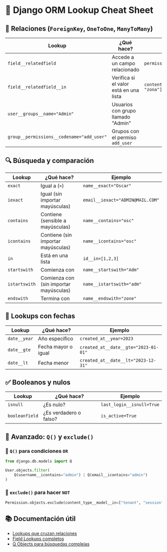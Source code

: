 
# 🧠 Django ORM Lookup Cheat Sheet

## 🔗 Relaciones (`ForeignKey`, `OneToOne`, `ManyToMany`)

| **Lookup**                              | **¿Qué hace?**                                      | **Ejemplo**                                       |
|-----------------------------------------|-----------------------------------------------------|---------------------------------------------------|
| `field__relatedfield`                   | Accede a un campo relacionado                       | `permission__content_type__model="user"`          |
| `field__relatedfield__in`               | Verifica si el valor está en una lista              | `content_type__model__in=["user", "zona"]`        |
| `user__groups__name="Admin"`            | Usuarios con grupo llamado "Admin"                  |                                                   |
| `group__permissions__codename="add_user"` | Grupos con el permiso `add_user`                   |                                                   |

## 🔍 Búsqueda y comparación

| **Lookup**      | **¿Qué hace?**                                | **Ejemplo**                     |
|------------------|------------------------------------------------|---------------------------------|
| `exact`          | Igual a (`=`)                                  | `name__exact="Oscar"`           |
| `iexact`         | Igual (sin importar mayúsculas)                | `email__iexact="ADMIN@MAIL.COM"`|
| `contains`       | Contiene (sensible a mayúsculas)               | `name__contains="osc"`          |
| `icontains`      | Contiene (sin importar mayúsculas)             | `name__icontains="osc"`         |
| `in`             | Está en una lista                              | `id__in=[1,2,3]`                |
| `startswith`     | Comienza con                                   | `name__startswith="Adm"`        |
| `istartswith`    | Comienza con (sin importar mayúsculas)         | `name__istartswith="adm"`       |
| `endswith`       | Termina con                                    | `name__endswith="zone"`         |

## 📅 Lookups con fechas

| **Lookup**      | **¿Qué hace?**                   | **Ejemplo**                               |
|------------------|----------------------------------|-------------------------------------------|
| `date__year`     | Año específico                  | `created_at__year=2023`                   |
| `date__gte`      | Fecha mayor o igual             | `created_at__date__gte="2023-01-01"`      |
| `date__lt`       | Fecha menor                     | `created_at__date__lt="2023-12-31"`       |

## ✅ Booleanos y nulos

| **Lookup**     | **¿Qué hace?**                     | **Ejemplo**                     |
|----------------|------------------------------------|---------------------------------|
| `isnull`       | ¿Es nulo?                          | `last_login__isnull=True`      |
| `booleanfield` | ¿Es verdadero o falso?             | `is_active=True`               |

## 🧠 Avanzado: `Q()` y `exclude()`

### 🔁 `Q()` para condiciones `OR`

```python
from django.db.models import Q

User.objects.filter(
    Q(username__icontains="admin") | Q(email__icontains="admin")
)
```

### 🚫 `exclude()` para hacer `NOT`

```python
Permission.objects.exclude(content_type__model__in=["tenant", "session"])
```

## 📚 Documentación útil

- [Lookups que cruzan relaciones](https://docs.djangoproject.com/en/stable/topics/db/queries/#lookups-that-span-relationships)
- [Field Lookups completos](https://docs.djangoproject.com/en/stable/ref/models/querysets/#field-lookups)
- [Q Objects para búsquedas complejas](https://docs.djangoproject.com/en/stable/topics/db/queries/#complex-lookups-with-q-objects)
